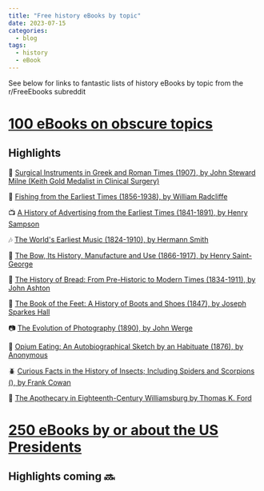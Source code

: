 ```yaml
---
title: "Free history eBooks by topic"
date: 2023-07-15
categories:
  - blog
tags:
  - history
  - eBook
---
```

See below for links to fantastic lists of history eBooks by topic from the r/FreeEbooks subreddit
# [100 eBooks on obscure topics](https://www.reddit.com/r/FreeEBOOKS/comments/jbv4ya/happy_1_million_subscribers_here_is_a_list_of_100/)

## Highlights
:hocho: [Surgical Instruments in Greek and Roman Times (1907), by John Steward Milne (Keith Gold Medalist in Clinical Surgery)](https://www.gutenberg.org/ebooks/40424)

:whale: [Fishing from the Earliest Times (1856-1938), by William Radcliffe](https://www.gutenberg.org/ebooks/57845)

:tv: [A History of Advertising from the Earliest Times (1841-1891), by Henry Sampson](https://www.gutenberg.org/ebooks/54149)

:notes: [The World's Earliest Music (1824-1910), by Hermann Smith](https://www.gutenberg.org/ebooks/53039)

:dart: [The Bow, Its History, Manufacture and Use (1866-1917), by Henry Saint-George](https://www.gutenberg.org/ebooks/29112)

:bread: [The History of Bread: From Pre-Historic to Modern Times (1834-1911), by John Ashton](https://www.gutenberg.org/ebooks/53219)

:shoe: [The Book of the Feet: A History of Boots and Shoes (1847), by Joseph Sparkes Hall](https://www.gutenberg.org/ebooks/56978)

:camera: [The Evolution of Photography (1890), by John Werge](https://www.gutenberg.org/ebooks/38866)

:syringe: [Opium Eating: An Autobiographical Sketch by an Habituate (1876), by Anonymous](https://www.gutenberg.org/ebooks/43012)

:beetle: [Curious Facts in the History of Insects; Including Spiders and Scorpions (), by Frank Cowan](https://www.gutenberg.org/ebooks/41625)

:convenience_store: [The Apothecary in Eighteenth-Century Williamsburg by Thomas K. Ford](https://www.gutenberg.org/ebooks/58490)

# [250 eBooks by or about the US Presidents](https://www.reddit.com/r/FreeEBOOKS/comments/jg4viq/here_are_250_free_ebooks_written_by_or_about_us/)

## Highlights coming  :soon:
